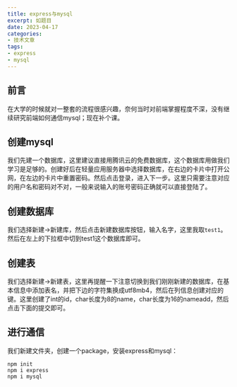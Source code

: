 ```yaml
---
title: express与mysql
excerpt: 如题目
date: 2023-04-17
categories:
- 技术文章
tags:
- express
- mysql
---
```


## 前言
在大学的时候就对一整套的流程很感兴趣，奈何当时对前端掌握程度不深，没有继续研究前端如何通信mysql；现在补个课。

## 创建mysql
我们先建一个数据库，这里建议直接用腾讯云的免费数据库，这个数据库用做我们学习是足够的。创建好后在轻量应用服务器中选择数据库，在右边的卡片中打开公网，在左边的卡片中重置密码。然后点击登录，进入下一步。这里只需要注意对应的用户名和密码对不对，一般来说输入的账号密码正确就可以直接登陆了。

## 创建数据库
我们选择新建->新建库，然后点击新建数据库按钮，输入名字，这里我取`test1`。然后在左上的下拉框中切到test1这个数据库即可。

## 创建表
我们选择新建->新建表，这里再提醒一下注意切换到我们刚刚新建的数据库，在基本信息中添加表名，并把下边的字符集换成utf8mb4，然后在列信息创建对应的键。这里创建了int的id，char长度为8的name，char长度为16的nameadd，然后点击下面的提交即可。

## 进行通信
我们新建文件夹，创建一个package，安装express和mysql：
```
npm init
npm i express
npm i mysql
```





